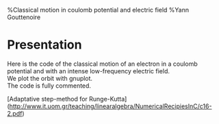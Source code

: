 %Classical motion in coulomb potential and electric field
%Yann Gouttenoire

# Presentation

Here is the code of the classical motion of an electron in a coulomb potential and with an intense low-frequency electric field.  
We plot the orbit with gnuplot.  
The code is fully commented. 

[Adaptative step-method for Runge-Kutta] (http://www.it.uom.gr/teaching/linearalgebra/NumericalRecipiesInC/c16-2.pdf)
